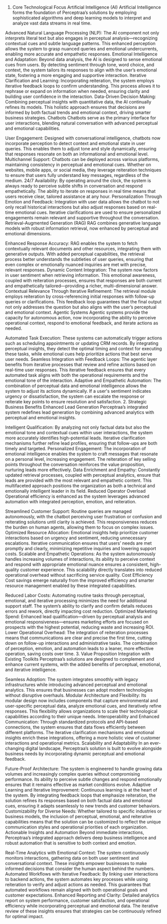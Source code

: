 1. Core Technological Focus
Artificial Intelligence (AI)
Artificial Intelligence forms the foundation of Perceptraa’s solutions by employing sophisticated algorithms and deep learning models to interpret and analyze vast data streams in real time.

Advanced Natural Language Processing (NLP): The AI component not only interprets literal text but also engages in perceptual analysis—recognizing contextual cues and subtle language patterns. This enhanced perception allows the system to grasp nuanced queries and emotional undercurrents, enabling more accurate and empathetic responses.
Emotional Intelligence and Adaptation: Beyond data analysis, the AI is designed to sense emotional cues from users. By detecting sentiment through tone, word choice, and context, the system tailors its responses to align with the user’s emotional state, fostering a more engaging and supportive interaction.
Iterative Clarification and Learning: Incorporating reiteration, the system employs iterative feedback loops to confirm understanding. This process allows it to rephrase or expand on information when needed, ensuring clarity and building user confidence in the interaction.
Data-Driven Decision Making: Combining perceptual insights with quantitative data, the AI continually refines its models. This holistic approach ensures that decisions are informed by both factual trends and emotional context, driving smarter business strategies.
Chatbots
Chatbots serve as the primary interface for user interactions, blending natural conversation with advanced perceptual and emotional capabilities.

User Engagement: Designed with conversational intelligence, chatbots now incorporate perception to detect context and emotional state in user queries. This enables them to adjust tone and style dynamically, ensuring that responses resonate on both an informational and emotional level.
Multichannel Support: Chatbots can be deployed across various platforms, maintaining consistency in perceptual and emotional cues. Whether on websites, mobile apps, or social media, they leverage reiteration techniques to ensure that users fully understand key messages, regardless of the medium.
24/7 Availability: By operating around the clock, the system is always ready to perceive subtle shifts in conversation and respond empathetically. The ability to iterate on responses in real time means that users receive clear, tailored assistance at any hour.
Personalization Through Emotion and Feedback: Integration with user data allows the chatbot to not only recall historical interactions but also adjust responses based on real-time emotional cues. Iterative clarifications are used to ensure personalized engagements remain relevant and supportive throughout the conversation.
Retrieval-Augmented Generation (RAG)
RAG combines generative language models with robust information retrieval, now enhanced by perceptual and emotional dimensions.

Enhanced Response Accuracy: RAG enables the system to fetch contextually relevant documents and other resources, integrating them with generative outputs. With added perceptual capabilities, the retrieval process better understands the subtleties of user queries, ensuring that even complex or emotionally nuanced inquiries are met with precise, relevant responses.
Dynamic Content Integration: The system now factors in user sentiment when retrieving information. This emotional awareness, coupled with reiteration processes, ensures that responses are both current and empathetically tailored—providing a richer, multi-dimensional answer.
Contextual Relevance Through Iterative Refinement: The retrieval module employs reiteration by cross-referencing initial responses with follow-up queries or clarifications. This feedback loop guarantees that the final output not only addresses the question but also aligns with the user’s perceptual and emotional context.
Agentic Systems
Agentic systems provide the capacity for autonomous action, now incorporating the ability to perceive operational context, respond to emotional feedback, and iterate actions as needed.

Automated Task Execution: These systems can automatically trigger actions such as scheduling appointments or updating CRM records. By integrating perceptual insights, they detect the optimal timing and context for executing these tasks, while emotional cues help prioritize actions that best serve user needs.
Seamless Integration with Feedback Loops: The agentic layer benefits from iterative processes that review and refine actions based on real-time user responses. This iterative feedback ensures that every automated task aligns with both the operational requirements and the emotional tone of the interaction.
Adaptive and Empathetic Automation: The combination of perceptual data and emotional intelligence allows the system to adjust its actions dynamically. If a user's sentiment indicates urgency or dissatisfaction, the system can escalate the response or reiterate key points to ensure resolution and satisfaction.
2. Strategic Business Benefits
Enhanced Lead Generation
Perceptraa’s integrated system redefines lead generation by combining advanced analytics with perceptual and emotional insights.

Intelligent Qualification: By analyzing not only factual data but also the emotional tone and contextual cues within user interactions, the system more accurately identifies high-potential leads. Iterative clarification mechanisms further refine lead profiles, ensuring that follow-ups are both timely and targeted.
Personalized Engagement: The incorporation of emotional intelligence enables the system to craft messages that resonate on a personal level, increasing engagement. The reiteration of key selling points throughout the conversation reinforces the value proposition, nurturing leads more effectively.
Data Enrichment and Empathy: Constantly updated retrieval processes, coupled with perceptual analytics, ensure that leads are provided with the most relevant and empathetic content. This multifaceted approach positions the organization as both a technical and emotionally intelligent leader in its field.
Reduced Operator Overload
Operational efficiency is enhanced as the system leverages advanced automation with integrated perception, emotion, and reiteration.

Streamlined Customer Support: Routine queries are managed autonomously, with the chatbot perceiving user frustration or confusion and reiterating solutions until clarity is achieved. This responsiveness reduces the burden on human agents, allowing them to focus on complex issues.
Optimized Resource Allocation: Emotional insights help prioritize customer interactions based on urgency and sentiment, reducing unnecessary escalations. Iterative communication ensures that users’ needs are met promptly and clearly, minimizing repetitive inquiries and lowering support costs.
Scalable and Empathetic Operations: As the system autonomously handles increasing volumes of interactions, its ability to perceive context and respond with appropriate emotional nuance ensures a consistent, high-quality customer experience. This scalability directly translates into reduced operational overhead without sacrificing service quality.
Cost Efficiency
Cost savings emerge naturally from the improved efficiency and smarter resource management enabled by these integrated capabilities.

Reduced Labor Costs: Automating routine tasks through perceptual, emotional, and iterative processing minimizes the need for additional support staff. The system’s ability to clarify and confirm details reduces errors and rework, directly impacting cost reduction.
Optimized Marketing Spend: Enhanced lead qualification—driven by perceptual analysis and emotional responsiveness—ensures marketing efforts are focused on prospects with the highest potential, reducing waste and increasing ROI.
Lower Operational Overhead: The integration of reiteration processes means that communications are clear and precise the first time, cutting down on follow-up interactions and administrative tasks. The combination of perception, emotion, and automation leads to a leaner, more effective operation, saving costs over time.
3. Value Proposition
Integration with Existing Toolkits
Perceptraa’s solutions are designed to complement and enhance current systems, with the added benefits of perceptual, emotional, and iterative intelligence.

Seamless Adoption: The system integrates smoothly with legacy infrastructures while introducing advanced perceptual and emotional analytics. This ensures that businesses can adopt modern technologies without disruptive overhauls.
Modular Architecture and Flexibility: Its modular design now includes components that capture environmental and user-specific perceptual data, analyze emotional cues, and iteratively refine responses. This flexibility allows organizations to scale their technological capabilities according to their unique needs.
Interoperability and Enhanced Communication: Through standardized protocols and API-based connections, the system ensures that data flows efficiently between different platforms. The iterative clarification mechanisms and emotional insights enrich these integrations, offering a more holistic view of customer interactions and operational metrics.
Scalability and Adaptability
In an ever-changing digital landscape, Perceptraa’s solution is built to evolve alongside business needs by incorporating dynamic perceptual and emotional feedback.

Future-Proof Architecture: The system is engineered to handle growing data volumes and increasingly complex queries without compromising performance. Its ability to perceive subtle changes and respond emotionally ensures that it remains effective as market conditions evolve.
Adaptive Learning and Iterative Improvement: Continuous learning is at the heart of the system. By integrating feedback loops that emphasize reiteration, the solution refines its responses based on both factual data and emotional cues, ensuring it adapts seamlessly to new trends and customer behaviors.
Customizability for Diverse Needs: Whether tailored to specific industries or business models, the inclusion of perceptual, emotional, and reiterative capabilities means that the solution can be customized to reflect the unique communication styles and operational priorities of each organization.
Actionable Insights and Automation
Beyond immediate interactions, Perceptraa’s integrated approach delivers deep business intelligence and robust automation that is sensitive to both context and emotion.

Real-Time Analytics with Emotional Context: The system continuously monitors interactions, gathering data on both user sentiment and conversational context. These insights empower businesses to make informed decisions that consider the human aspect behind the numbers.
Automated Workflows with Iterative Feedback: By linking user interactions to backend actions, the system automates key processes while using reiteration to verify and adjust actions as needed. This guarantees that automated workflows remain aligned with both operational goals and customer expectations.
Enhanced Reporting and Clarity: Detailed analytics report on system performance, customer satisfaction, and operational efficiency while incorporating perceptual and emotional data. The iterative review of these insights ensures that strategies can be continuously refined for optimal impact.